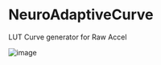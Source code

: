 # NeuroAdaptiveCurve
LUT Curve generator for Raw Accel

![image](https://github.com/user-attachments/assets/c227a5f1-7281-4fd6-ab49-ef35999f63e3)
